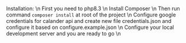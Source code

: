 Installation: \n
  First you need to php8.3 \n
  Install Composer \n
  Then run command ```composer install``` at root of the project \n
  Configure google credentials for calander api and create new file credentials.json and configure it based on configure.example.json \n
  Configure your local development server and you are ready to go \n
